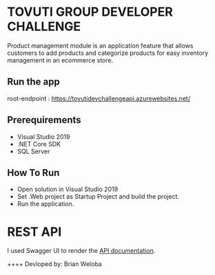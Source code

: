 # TOVUTI GROUP DEVELOPER CHALLENGE

Product management module is an application feature that allows customers to
add products and categorize products for easy inventory management in an
ecommerce store.

## Run the app
 root-endpoint : https://tovutidevchallengeapi.azurewebsites.net/
 
## Prerequirements

* Visual Studio 2019
* .NET Core SDK
* SQL Server

## How To Run

* Open solution in Visual Studio 2019
* Set .Web project as Startup Project and build the project.
* Run the application.

# REST API
I used Swagger UI to render the [API documentation](https://tovutidevchallengeapi.azurewebsites.net/swagger/index.html).

++++
Devloped by: Brian Weloba
